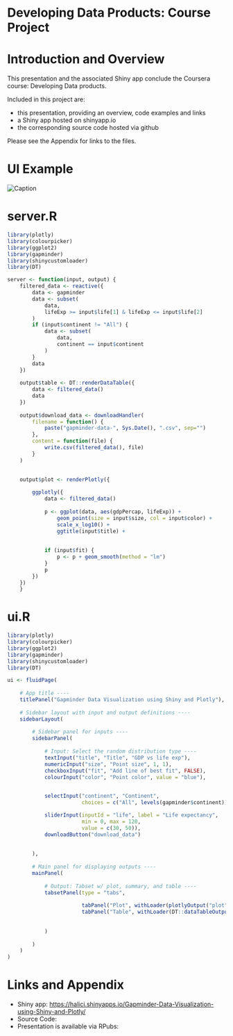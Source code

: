 Developing Data Products: Course Project
========================================================
 

Introduction and Overview
========================================================

This presentation and the associated Shiny app conclude the Coursera course: Developing Data products. 

Included in this project are:

- this presentation, providing an overview, code examples and links
- a Shiny app hosted on shinyapp.io
- the corresponding source code hosted via github

Please see the Appendix for links to the files.

UI Example
========================================================

![Caption](ui_example.png)

server.R
========================================================


```r
library(plotly)
library(colourpicker)
library(ggplot2)
library(gapminder)
library(shinycustomloader)
library(DT)

server <- function(input, output) {
    filtered_data <- reactive({
        data <- gapminder
        data <- subset(
            data,
            lifeExp >= input$life[1] & lifeExp <= input$life[2]
        )
        if (input$continent != "All") {
            data <- subset(
                data,
                continent == input$continent
            )
        }
        data
    })
    
    output$table <- DT::renderDataTable({
        data <- filtered_data()
        data
    })
    
    output$download_data <- downloadHandler(
        filename = function() {
            paste("gapminder-data-", Sys.Date(), ".csv", sep="")
        },
        content = function(file) {
            write.csv(filtered_data(), file)
        }
    )
    
    
    output$plot <- renderPlotly({

        ggplotly({
            data <- filtered_data()
            
            p <- ggplot(data, aes(gdpPercap, lifeExp)) +
                geom_point(size = input$size, col = input$color) +
                scale_x_log10() +
                ggtitle(input$title) + 
                
            
            if (input$fit) {
                p <- p + geom_smooth(method = "lm")
            }
            p
        })
    })
    }
```

ui.R
========================================================
```r
library(plotly)
library(colourpicker)
library(ggplot2)
library(gapminder)
library(shinycustomloader)
library(DT)

ui <- fluidPage(
    
    # App title ----
    titlePanel("Gapminder Data Visualization using Shiny and Plotly"),
    
    # Sidebar layout with input and output definitions ----
    sidebarLayout(
        
        # Sidebar panel for inputs ----
        sidebarPanel(
            
            # Input: Select the random distribution type ----
            textInput("title", "Title", "GDP vs life exp"),
            numericInput("size", "Point size", 1, 1),
            checkboxInput("fit", "Add line of best fit", FALSE),
            colourInput("color", "Point color", value = "blue"),

            
            selectInput("continent", "Continent",
                        choices = c("All", levels(gapminder$continent))),

            sliderInput(inputId = "life", label = "Life expectancy",
                        min = 0, max = 120,
                        value = c(30, 50)),
            downloadButton("download_data")
            
            
        ),
        
        # Main panel for displaying outputs ----
        mainPanel(
            
            # Output: Tabset w/ plot, summary, and table ----
            tabsetPanel(type = "tabs",
                        
                        tabPanel("Plot", withLoader(plotlyOutput("plot")) ),
                        tabPanel("Table", withLoader(DT::dataTableOutput("table")))
    
                        
            )
            
        )
    )
)
```

Links and Appendix
========================================================

- Shiny app: https://halici.shinyapps.io/Gapminder-Data-Visualization-using-Shiny-and-Plotly/
- Source Code: 
- Presentation is available via RPubs: 
